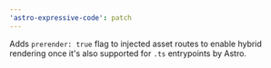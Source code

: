 ```yaml
---
'astro-expressive-code': patch
---
```


Adds `prerender: true` flag to injected asset routes to enable hybrid rendering once it's also supported for `.ts` entrypoints by Astro.
